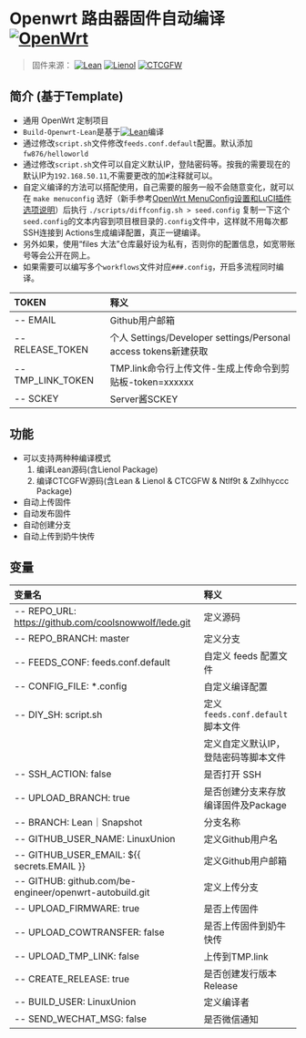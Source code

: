 # Openwrt 路由器固件自动编译 [![OpenWrt](https://img.shields.io/badge/From-OpenWrt-blue.svg?style=for-the-badge&logo=appveyor)](https://github.com/openwrt/openwrt) 

>固件来源：
[![Lean](https://img.shields.io/badge/Lede-Lean-red.svg?style=flat&logo=appveyor)](https://github.com/coolsnowwolf/lede)
[![Lienol](https://img.shields.io/badge/Package-Lienol-blueviolet.svg?style=flat&logo=appveyor)](https://github.com/Lienol/openwrt-package)
[![CTCGFW](https://img.shields.io/badge/OpenWrt-CTCGFW-orange.svg?style=flat&logo=appveyor)](https://github.com/project-openwrt/openwrt)


## 简介 (基于Template)

- 通用 OpenWrt 定制项目
- `Build-Openwrt-Lean`是基于[![Lean](https://img.shields.io/badge/Lede-Lean-red.svg?style=flat&logo=appveyor)](https://github.com/coolsnowwolf/lede)编译
- 通过修改`script.sh`文件修改`feeds.conf.default`配置。默认添加`fw876/helloworld`
- 通过修改`script.sh`文件可以自定义默认IP，登陆密码等。按我的需要现在的默认IP为`192.168.50.11`,不需要更改的加`#`注释就可以。
- 自定义编译的方法可以搭配使用，自己需要的服务一般不会随意变化，就可以在 `make menuconfig` 选好（新手参考[OpenWrt MenuConfig设置和LuCI插件选项说明](https://mtom.ml/827.html)）后执行 `./scripts/diffconfig.sh > seed.config` 复制一下这个`seed.config`的文本内容到项目根目录的`.config`文件中，这样就不用每次都SSH连接到 Actions生成编译配置，真正一键编译。
- 另外如果，使用“files 大法”仓库最好设为私有，否则你的配置信息，如宽带账号等会公开在网上。
- 如果需要可以编写多个`workflows`文件对应`###.config`，开启多流程同时编译。


| TOKEN             | 释义                                                            |
| :---------------- | :-------------------------------------------------------------- |
| -- EMAIL          | Github用户邮箱                                                  |
| -- RELEASE_TOKEN  | 个人 Settings/Developer settings/Personal access tokens新建获取 |
| -- TMP_LINK_TOKEN | TMP.link命令行上传文件-生成上传命令到剪贴板-token=xxxxxx        |
| -- SCKEY          | Server酱SCKEY                                                   |

## 功能

- 可以支持两种种编译模式
  1. 编译Lean源码(含Lienol Package)
  2. 编译CTCGFW源码(含Lean & Lienol & CTCGFW & Ntlf9t & Zxlhhyccc Package)
- 自动上传固件
- 自动发布固件
- 自动创建分支
- 自动上传到奶牛快传

## 变量

| 变量名                                                  | 释义                                 |
| :------------------------------------------------------ | :----------------------------------- |
| -- REPO_URL: <https://github.com/coolsnowwolf/lede.git> | 定义源码                             |
| -- REPO_BRANCH: master                                  | 定义分支                             |
| -- FEEDS_CONF: feeds.conf.default                       | 自定义 feeds 配置文件                |
| -- CONFIG_FILE: *.config                                | 自定义编译配置                       |
| -- DIY_SH: script.sh                                    | 定义`feeds.conf.default`脚本文件     |
|                                                         | 定义自定义默认IP，登陆密码等脚本文件 |
| -- SSH_ACTION: false                                    | 是否打开 SSH                         |
| -- UPLOAD_BRANCH: true                                  | 是否创建分支来存放编译固件及Package  |
| -- BRANCH: Lean｜Snapshot                               | 分支名称                             |
| -- GITHUB_USER_NAME: LinuxUnion                         | 定义Github用户名                     |
| -- GITHUB_USER_EMAIL: ${{ secrets.EMAIL }}              | 定义Github用户邮箱                   |
| -- GITHUB: github.com/be-engineer/openwrt-autobuild.git | 定义上传分支                         |
| -- UPLOAD_FIRMWARE: true                                | 是否上传固件                         |
| -- UPLOAD_COWTRANSFER: false                            | 是否上传固件到奶牛快传               |
| -- UPLOAD_TMP_LINK: false                               | 上传到TMP.link                       |
| -- CREATE_RELEASE: true                                 | 是否创建发行版本 Release             |
| -- BUILD_USER: LinuxUnion                               | 定义编译者                           |
| -- SEND_WECHAT_MSG: false                               | 是否微信通知                         |
